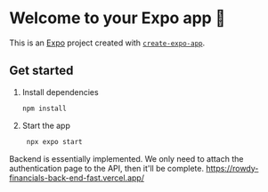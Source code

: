 # Welcome to your Expo app 👋

This is an [Expo](https://expo.dev) project created with [`create-expo-app`](https://www.npmjs.com/package/create-expo-app).

## Get started

1. Install dependencies

   ```bash
   npm install
   ```

2. Start the app

   ```bash
    npx expo start
   ```

Backend is essentially implemented. We only need to attach the authentication page to the API, then it'll be complete.
https://rowdy-financials-back-end-fast.vercel.app/
